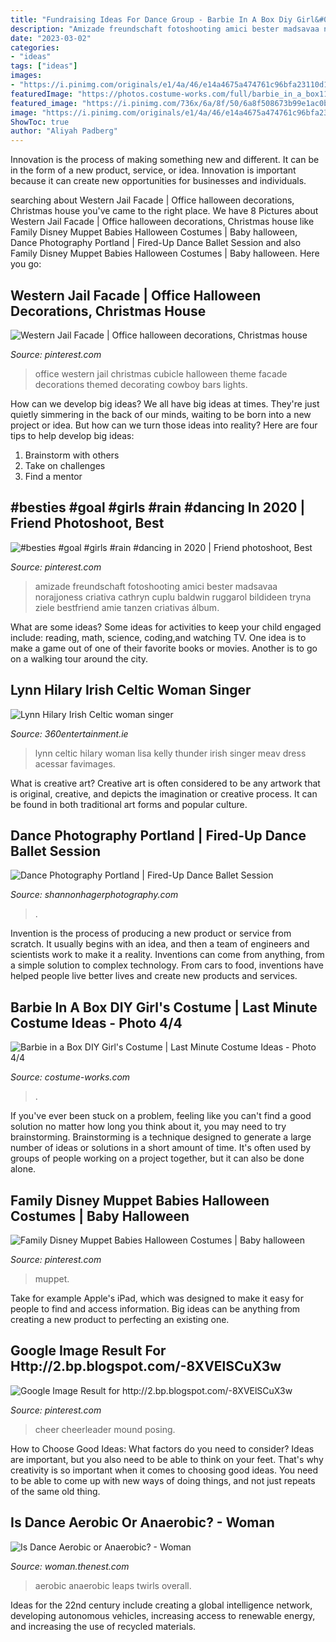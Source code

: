 ```yaml
---
title: "Fundraising Ideas For Dance Group - Barbie In A Box Diy Girl&#039;s Costume"
description: "Amizade freundschaft fotoshooting amici bester madsavaa norajjoness criativa cathryn cuplu baldwin ruggarol bildideen tryna ziele bestfriend amie tanzen criativas álbum"
date: "2023-03-02"
categories:
- "ideas"
tags: ["ideas"]
images:
- "https://i.pinimg.com/originals/e1/4a/46/e14a4675a474761c96bfa23110d1bb50.jpg"
featuredImage: "https://photos.costume-works.com/full/barbie_in_a_box11.jpg"
featured_image: "https://i.pinimg.com/736x/6a/8f/50/6a8f508673b99e1ac0b253f50fbcc2a6--western-christmas-office-cubicle.jpg"
image: "https://i.pinimg.com/originals/e1/4a/46/e14a4675a474761c96bfa23110d1bb50.jpg"
ShowToc: true
author: "Aliyah Padberg"
---
```



Innovation is the process of making something new and different. It can be in the form of a new product, service, or idea. Innovation is important because it can create new opportunities for businesses and individuals.

	

		
searching about Western Jail Facade | Office halloween decorations, Christmas house you've came to the right place. We have 8 Pictures about Western Jail Facade | Office halloween decorations, Christmas house like Family Disney Muppet Babies Halloween Costumes | Baby halloween, Dance Photography Portland | Fired-Up Dance Ballet Session and also Family Disney Muppet Babies Halloween Costumes | Baby halloween. Here you go:
		
    
## Western Jail Facade | Office Halloween Decorations, Christmas House

<img loading=lazy src="https://i.pinimg.com/736x/6a/8f/50/6a8f508673b99e1ac0b253f50fbcc2a6--western-christmas-office-cubicle.jpg" onerror="this.onerror=null;this.src='https://tse2.mm.bing.net/th?id=OIP.CSQM5blyQCHecOGGILXFAgHaLK&amp;pid=15.1';" alt="Western Jail Facade | Office halloween decorations, Christmas house">

_Source: pinterest.com_

>office western jail christmas cubicle halloween theme facade decorations themed decorating cowboy bars lights. 

	

How can we develop big ideas?
We all have big ideas at times. They're just quietly simmering in the back of our minds, waiting to be born into a new project or idea. But how can we turn those ideas into reality? Here are four tips to help develop big ideas: 
1. Brainstorm with others 
2. Take on challenges 
3. Find a mentor 

    
## #besties #goal #girls #rain #dancing In 2020 | Friend Photoshoot, Best

<img loading=lazy src="https://i.pinimg.com/originals/e1/4a/46/e14a4675a474761c96bfa23110d1bb50.jpg" onerror="this.onerror=null;this.src='https://tse1.mm.bing.net/th?id=OIP.GpVXxo4uevF_9M0iKQfH7QHaKJ&amp;pid=15.1';" alt="#besties #goal #girls #rain #dancing in 2020 | Friend photoshoot, Best">

_Source: pinterest.com_

>amizade freundschaft fotoshooting amici bester madsavaa norajjoness criativa cathryn cuplu baldwin ruggarol bildideen tryna ziele bestfriend amie tanzen criativas álbum. 

	

What are some ideas?
Some ideas for activities to keep your child engaged include: reading, math, science, coding,and watching TV. One idea is to make a game out of one of their favorite books or movies. Another is to go on a walking tour around the city.

    
## Lynn Hilary Irish Celtic Woman Singer

<img loading=lazy src="https://360entertainment.ie/img/gallery/lynn-hilary_1538757353002299.jpg" onerror="this.onerror=null;this.src='https://tse1.mm.bing.net/th?id=OIP.8m8xU_20fiHjm7yaOoLSEQAAAA&amp;pid=15.1';" alt="Lynn Hilary Irish Celtic woman singer">

_Source: 360entertainment.ie_

>lynn celtic hilary woman lisa kelly thunder irish singer meav dress acessar favimages. 

	

What is creative art?
Creative art is often considered to be any artwork that is original, creative, and depicts the imagination or creative process. It can be found in both traditional art forms and popular culture.

    
## Dance Photography Portland | Fired-Up Dance Ballet Session

<img loading=lazy src="http://www.shannonhagerphotography.com/wp-content/uploads/2016/01/26-2656-post/portland-senior-photographer-dance-photos-53.jpg" onerror="this.onerror=null;this.src='https://tse3.mm.bing.net/th?id=OIP.2UEHr2kUUJeKjvUAmCMncQHaLE&amp;pid=15.1';" alt="Dance Photography Portland | Fired-Up Dance Ballet Session">

_Source: shannonhagerphotography.com_

>. 

	

Invention is the process of producing a new product or service from scratch. It usually begins with an idea, and then a team of engineers and scientists work to make it a reality. Inventions can come from anything, from a simple solution to complex technology. From cars to food, inventions have helped people live better lives and create new products and services.

    
## Barbie In A Box DIY Girl&#039;s Costume | Last Minute Costume Ideas - Photo 4/4

<img loading=lazy src="https://photos.costume-works.com/full/barbie_in_a_box11.jpg" onerror="this.onerror=null;this.src='https://tse3.mm.bing.net/th?id=OIP.4Vv0nzShqFOBf4ekSPEgPAHaKa&amp;pid=15.1';" alt="Barbie in a Box DIY Girl&#039;s Costume | Last Minute Costume Ideas - Photo 4/4">

_Source: costume-works.com_

>. 

	

If you've ever been stuck on a problem, feeling like you can't find a good solution no matter how long you think about it, you may need to try brainstorming. Brainstorming is a technique designed to generate a large number of ideas or solutions in a short amount of time. It's often used by groups of people working on a project together, but it can also be done alone.

    
## Family Disney Muppet Babies Halloween Costumes | Baby Halloween

<img loading=lazy src="https://i.pinimg.com/736x/7f/c0/33/7fc033471983ba966bb2cf9d59982c4e.jpg" onerror="this.onerror=null;this.src='https://tse1.mm.bing.net/th?id=OIP.FLsZDN7I3we_5eXT4ZbTAQHaM2&amp;pid=15.1';" alt="Family Disney Muppet Babies Halloween Costumes | Baby halloween">

_Source: pinterest.com_

>muppet. 

	

Take for example Apple's iPad, which was designed to make it easy for people to find and access information. Big ideas can be anything from creating a new product to perfecting an existing one.

    
## Google Image Result For Http://2.bp.blogspot.com/-8XVElSCuX3w

<img loading=lazy src="https://i.pinimg.com/736x/2b/35/05/2b3505cac6d55a0d910dbdd304e962d2.jpg" onerror="this.onerror=null;this.src='https://tse3.mm.bing.net/th?id=OIP.ozU259smW71ge4x0cnc-zQHaKS&amp;pid=15.1';" alt="Google Image Result for http://2.bp.blogspot.com/-8XVElSCuX3w">

_Source: pinterest.com_

>cheer cheerleader mound posing. 

	

How to Choose Good Ideas: What factors do you need to consider?
Ideas are important, but you also need to be able to think on your feet. That's why creativity is so important when it comes to choosing good ideas. You need to be able to come up with new ways of doing things, and not just repeats of the same old thing.

    
## Is Dance Aerobic Or Anaerobic? - Woman

<img loading=lazy src="https://img-aws.ehowcdn.com/600x600p/photos.demandstudios.com/getty/article/171/143/80380359_XS.jpg" onerror="this.onerror=null;this.src='https://tse1.mm.bing.net/th?id=OIP.s0LtQ1SHEO3tj9n3o1zzfwAAAA&amp;pid=15.1';" alt="Is Dance Aerobic or Anaerobic? - Woman">

_Source: woman.thenest.com_

>aerobic anaerobic leaps twirls overall. 

	

Ideas for the 22nd century include creating a global intelligence network, developing autonomous vehicles, increasing access to renewable energy, and increasing the use of recycled materials.

